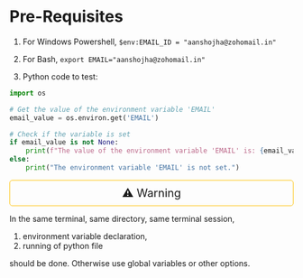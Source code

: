 # Pre-Requisites

1. For Windows Powershell,
`$env:EMAIL_ID = "aanshojha@zohomail.in"`

2. For Bash,
`export EMAIL="aanshojha@zohomail.in"`

3. Python code to test:
```py
import os

# Get the value of the environment variable 'EMAIL'
email_value = os.environ.get('EMAIL')

# Check if the variable is set
if email_value is not None:
    print(f"The value of the environment variable 'EMAIL' is: {email_value}")
else:
    print("The environment variable 'EMAIL' is not set.")

```

<div style="border: 1px solid #ffc107; text-align:center; padding: 10px; border-radius: 5px; font-size:20px;">
⚠️ Warning
</div>

In the same terminal, same directory, same terminal session,
1. environment variable declaration,
2. running of python file

should be done. Otherwise use global variables or other options.


